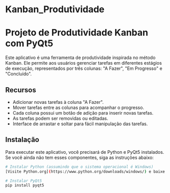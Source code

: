 # Kanban_Produtividade

# Projeto de Produtividade Kanban com PyQt5

Este aplicativo é uma ferramenta de produtividade inspirada no método Kanban. Ele permite aos usuários gerenciar tarefas em diferentes estágios de execução, representados por três colunas: "A Fazer", "Em Progresso" e "Concluído".

## Recursos

- Adicionar novas tarefas à coluna "A Fazer".
- Mover tarefas entre as colunas para acompanhar o progresso.
- Cada coluna possui um botão de adição para inserir novas tarefas.
- As tarefas podem ser removidas ou editadas.
- Interface de arrastar e soltar para fácil manipulação das tarefas.

## Instalação

Para executar este aplicativo, você precisará de Python e PyQt5 instalados. Se você ainda não tem esses componentes, siga as instruções abaixo:

```bash
# Instalar Python (assumindo que o sistema operacional é Windows)
[Visite Python.org](https://www.python.org/downloads/windows/) e baixe a versão mais recente do Python.

# Instalar PyQt5
pip install pyqt5
